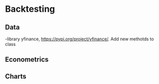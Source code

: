 # Backtesting

## Data
-library yfinance, https://pypi.org/project/yfinance/. Add new methotds to class


## Econometrics
## Charts